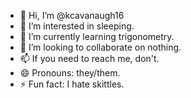 - 👋 Hi, I’m @kcavanaugh16
- 👀 I’m interested in sleeping.
- 🌱 I’m currently learning trigonometry.
- 💞️ I’m looking to collaborate on nothing.
- 📫 If you need to reach me, don't.
- 😄 Pronouns: they/them.
- ⚡ Fun fact: I hate skittles.

<!---
kcavanaugh16/kcavanaugh16 is a ✨ special ✨ repository because its `README.md` (this file) appears on your GitHub profile.
You can click the Preview link to take a look at your changes.
--->

